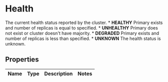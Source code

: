 # Health

The current health status reported by the cluster. * **HEALTHY** Primary exists and number of replicas is equal to specified. * **UNHEALTHY** Primary does not exist or cluster doesn\'t have majority. * **DEGRADED** Primary exists and number of replicas is less than specified. * **UNKNOWN** The health status is unknown. 
## Properties
| Name | Type | Description | Notes |
| ------------ | ------------- | ------------- | ------------- |


